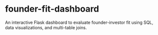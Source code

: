 # founder-fit-dashboard
An interactive Flask dashboard to evaluate founder-investor fit using SQL, data visualizations, and multi-table joins.
